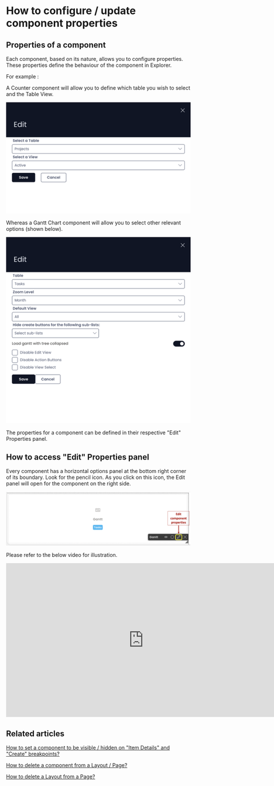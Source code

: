 # How to configure / update component properties

## Properties of a component

Each component, based on its nature, allows you to configure properties. These properties define the behaviour of the component in Explorer.

For example :

A Counter component will allow you to define which table you wish to select and the Table View.

![Count component example](<Counter component example.png>)

Whereas a Gantt Chart component will allow you to select other relevant options (shown below).

![Gantt component example](<Gantt component example.png>)

The properties for a component can be defined in their respective "Edit" Properties panel.

## How to access "Edit" Properties panel

Every component has a horizontal options panel at the bottom right corner of its boundary. Look for the pencil icon. As you click on this icon, the Edit panel will open for the component on the right side.

![Edit icon location](<Edit Icon location.png>)

Please refer to the below video for illustration.

<iframe allowfullscreen="allowfullscreen" frameborder="0" height="420" src="https://www.youtube.com/embed/Jt8bMFjSEd8?si=EuMNECVgOZA9bjSy" title="YouTube video player" width="750"></iframe>

## Related articles

[How to set a component to be visible / hidden on "Item Details" and "Create" breakpoints?](https://docs.rapidplatform.com/books/experiences/page/how-to-set-a-component-to-be-visible-hidden-on-item-details-and-create-breakpoints "How to set a component to be visible / hidden on 'Item Details' and 'Create' breakpoints?")

[How to delete a component from a Layout / Page?](https://docs.rapidplatform.com/books/experiences/page/how-to-delete-a-component-from-a-layout-page "How to delete a component from a Layout / Page?")

[How to delete a Layout from a Page?](https://docs.rapidplatform.com/books/experiences/page/how-to-delete-a-layout-from-a-page "How to delete a Layout from a Page?")
